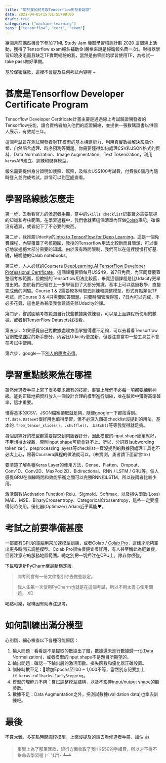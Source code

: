 ```yaml
---
title: "關於我如何考取Tensorflow開發者認證"
date: 2021-04-05T15:01:55+08:00
draft: true
categories: ["machine-learning"]
tags: ["tensorflow", "cert", "exam"]
---
```


幾個月前偶然機會下參加了ML Study Jam 機器學習培訓計劃 2020 這個線上活動，獲得了Tensorflow exam報名補助金(嚴格來說是報銷報名費一次)。對機器學習知曉皮毛而且缺乏TF實戰經驗的我，當然是由零開始學習使用TF，為考試一take pass做好準備。

<!--more-->

基於保密條款，這裡不會提及任何考試內容喔 ~

# 甚麼是Tensorflow Developer Certificate Program

  Tensorflow Developer Certificate計畫主要是通過線上考試驗證開發者的Tensorflow技能，讓合資格者加入他們的認證網絡，並提供一張數碼證書以供個人展示，有效期三年。

  這個考試旨在測試開發者對TF模型的基本構建能力，利用真實數據解決影像分類、自然語言處理、時序預測等問題。你需要懂得如何處理CSV和JSON格式的資料、Data Normalization、Image Augmentation、Text Tokenization，利用`keras`API建立、訓練和儲存模型。

  報名需要提供身分證明如護照、駕照，及每次US$100考試費，付費後6個月內隨時登入並完成考試。詳情可以到[官網](https://www.tensorflow.org/certificate)查看。

# 學習路線該怎麼走

  第一步，去看看官方的[侯選者手冊](https://www.tensorflow.org/extras/cert/TF_Certificate_Candidate_Handbook.pdf)，當中的`Skills checklist`記載著必需要掌握的知識和考核範圍。在學習過程中，我們會就著這個清單內容做[Colab](https://colab.research.google.com/)筆記，確保沒有遺漏，或者記下了不必要的東西。

  第二步，我推薦Udacity的[Intro to TensorFlow for Deep Learning](https://www.udacity.com/course/intro-to-tensorflow-for-deep-learning--ud187)。這是一個免費課程，內容覆蓋了考核範圍，教授的Tensorflow用法比較新而且簡潔，可以很好地掌握絕大部分需要的知識。由於沒有時間限制，我們可以在這裡慢慢打好基礎，細嚼他的Calab notebooks。

  第三步，人人必修的Coursera [DeepLearning.AI TensorFlow Developer Professional Certificate](https://www.coursera.org/professional-certificates/tensorflow-in-practice)。這個課程要價每月US$49，首7日免費，內容同樣覆蓋整個考核範圍，但教授的Tensorflow用法比較舊，畢竟這個課程是比Udacity更早推出的。由於我們已經在上一步學習到了大部分知識，基本上可以跳過教學，直接完成他的測驗。Course 1 & 2需要較多時間去訓練和調整模型，形式有點類似TF考試，而Course 3 & 4只需要回答問題。只要時間管理得當，7日內可以完成，不必多花錢，這也是為甚麼我會建議先修Udacity的課。

  第四步，嘗試圍繞考核範圍自行找些數據集做練習，可以是上面課程所使用的數據，或者到[TensorFlow Datasets](https://www.tensorflow.org/datasets/catalog/overview#all_datasets)找找看。

  第五步，如果感覺自己對數據處理方面掌握得還不足夠，可以去看看Tensorflow官網[教學課程](https://www.tensorflow.org/tutorials/)的新手部分，內容比Udacity更加新，但要注意當中一些工具並不會在考試中使用。

  第六步，google一下[別人的應考心得](https://www.google.com/search?q=tensorflow+exam+how)。

# 學習重點該聚焦在哪裡

  雖然侯選者手冊上寫了很多要求擁有的技能，事實上我們不必每一項都要練到神級。能夠正確地把資料放入一個設計合理的模型進行訓練，並在驗證中獲得高準確率，這才重要。

  懂得基本的CSV、JSON檔案讀取就足夠，隨便google一下都找得到。`tf.data.Dataset`很好用也值得學習，但不必深入鑽研checklist沒提到的用法，基本的`.from_tensor_slices()`、`.shuffle()`、`.batch()`等等我覺得就足夠。

  每個訓練好的模型都需要提交到伺服器評分，因此模型的input shape簡單就好，不用想得太複雜，否則input shape可能會對不上。所以，分詞器(subwording tokenizer)、preprocessing layers等checklist一樣沒提到的數據預處理工具也不必太上心，跟著Coursera課程的做法就可以。(未實測，勇者請下面留言thx)

  要清楚了解各種Keras Layer的使用方法，Dense、Flatten、Dropout、Conv1D、Conv2D、MaxPool2D、Bidirectional、RNN / LSTM / GRU等。個人感覺GRU在訓練時間和效能平衡之間可以完勝RNN和LSTM，所以後兩者比較少用。

  激活函數(Activation Function) Relu、Sigmoid、Softmax，以及損失函數(Loss) MAE、MSE、BinaryCrossentropy、CategoricalCrossentropy，這些一定要懂得何時使用。優化器(Optimizer) Adam近乎萬能:heart:。

# 考試之前要準備甚麼

  一部載有GPU的電腦用來加速模型訓練，或者Colab / [Colab Pro](https://colab.research.google.com/signup)，這樣才能夠空出更多時間去調整模型。Colab Pro很快很便宜很好用，有人甚至稱此為肥雞餐，但要注意它的服務地區範圍。總之別把一切押注在CPU上，除非你很強。

  下載和更新PyCharm至最新穩定版。

  > 開考前會有一份文件指引你去做些設定。
  >
  > 我人生第一次使用PyCharm也就是在這個考試，所以不用太擔心使用問題。 XD

  喝點可樂，咖啡因有助專注思考。

# 如何訓練出滿分模型

  心別慌，細心檢查以下各種可能原因：

  1. 輸入問題：看看是不是提取的數據出了錯，數據還未進行數據歸一化(Data Normalization)，或者模型的input shape不是題目所期望的。
  2. 輸出問題：確認一下輸出層的激活函數、損失函數和優化器正確設置。
  3. 訓練時數不足：增加Epochs至100 ~ 1,000不等，當然別忘記要加上`tf.keras.callbacks.EarlyStopping`。
  4. 模型的理解力不夠：嘗試調整模型結構，以及不影響input/output shape的超參數。
  5. 數據不足：Data Augmentation之外，把測試數據(validation data)也拿去訓練吧。

# 最後

不算太難，多花點時間調校模型，上面沒提及的請去看侯選者手冊，加油 :thumbsup:

> 事實上為了那筆匯款，銀行方面收取了我HK$50的手續費，所以才不得不拼命去學習喔 (╯°Д°)╯ ┻━┻
